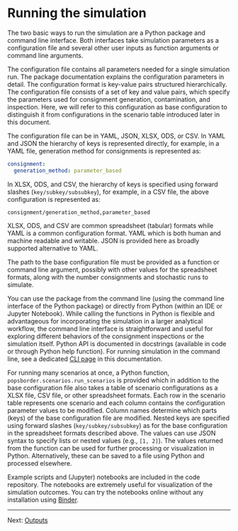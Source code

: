 # Running the simulation

The two basic ways to run the simulation are a Python package and command line
interface. Both interfaces take simulation parameters as a configuration file
and several other user inputs as function arguments or command line arguments.

The configuration file contains all parameters needed for a single simulation
run. The package documentation explains the configuration parameters in detail.
The configuration format is key-value pairs structured hierarchically. The
configuration file consists of a set of key and value pairs, which specify the
parameters used for consignment generation, contamination, and inspection. Here,
we will refer to this configuration as base configuration to distinguish it from
configurations in the scenario table introduced later in this document.

The configuration file can be in YAML, JSON, XLSX, ODS, or CSV. In YAML and JSON
the hierarchy of keys is represented directly, for example, in a YAML file,
generation method for consignments is represented as:

```yaml
consignment:
  generation_method: parameter_based
```

In XLSX, ODS, and CSV, the hierarchy of keys is specified using forward slashes
(`key/subkey/subsubkey`), for example, in a CSV file, the above configuration is
represented as:

```csv
consignment/generation_method,parameter_based
```

XLSX, ODS, and CSV are common spreadsheet (tabular) formats while YAML is a
common configuration format. YAML which is both human and machine readable and
writable. JSON is provided here as broadly supported alternative to YAML.

The path to the base configuration file must be provided as a function or
command line argument, possibly with other values for the spreadsheet formats,
along with the number consignments and stochastic runs to simulate.

You can use the package from the command line (using the command line interface
of the Python package) or directly from Python (within an IDE or Jupyter
Notebook). While calling the functions in Python is flexible and advantageous
for incorporating the simulation in a larger analytical workflow, the command
line interface is straightforward and useful for exploring different behaviors
of the consignment inspections or the simulation itself. Python API is
documented in docstrings (available in code or through Python help function).
For running simulation in the command line, see a dedicated [CLI page](cli.md)
in this documentation.

For running many scenarios at once, a Python function,
`popsborder.scenarios.run_scenarios` is provided which in addition to the base
configuration file also takes a table of scenario configurations as a XLSX file,
CSV file, or other spreadsheet formats. Each row in the scenario table
represents one scenario and each column contains the configuration parameter
values to be modified. Column names determine which parts (keys) of the base
configuration file are modified. Nested keys are specified using forward slashes
(`key/subkey/subsubkey`) as for the base configuration in the spreadsheet
formats described above. The values can use JSON syntax to specify lists or
nested values (e.g., `[1, 2]`). The values returned from the function can be
used for further processing or visualization in Python. Alternatively, these can
be saved to a file using Python and processed elsewhere.

Example scripts and (Jupyter) notebooks are included in the code repository. The
notebooks are extremely useful for visualization of the simulation outcomes. You
can try the notebooks online without any installation using [Binder](binder.md).

---

Next: [Outputs](outputs.md)
